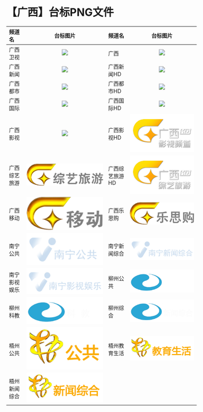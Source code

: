 # 【广西】台标PNG文件
|频道名|台标图片|频道名|台标图片|
|:---|:---:|:---|:---:|
|广西卫视|<img src="https://raw.githubusercontent.com/xiaolvdouya/TV-LOGO/refs/heads/main/%E5%A4%A9%E6%B4%A5/广西卫视.png">|广西|<img src="https://raw.githubusercontent.com/xiaolvdouya/TV-LOGO/refs/heads/main/%E5%A4%A9%E6%B4%A5/广西.png">|
|广西新闻|<img src="https://raw.githubusercontent.com/xiaolvdouya/TV-LOGO/refs/heads/main/%E5%A4%A9%E6%B4%A5/广西新闻.png">|广西新闻HD|<img src="https://raw.githubusercontent.com/xiaolvdouya/TV-LOGO/refs/heads/main/%E5%A4%A9%E6%B4%A5/广西新闻HD.png">|
|广西都市|<img src="https://raw.githubusercontent.com/xiaolvdouya/TV-LOGO/refs/heads/main/%E5%A4%A9%E6%B4%A5/广西都市.png">|广西都市HD|<img src="https://raw.githubusercontent.com/xiaolvdouya/TV-LOGO/refs/heads/main/%E5%A4%A9%E6%B4%A5/广西都市HD.png">|
|广西国际|<img src="https://raw.githubusercontent.com/xiaolvdouya/TV-LOGO/refs/heads/main/%E5%A4%A9%E6%B4%A5/广西国际.png">|广西国际HD|<img src="https://raw.githubusercontent.com/xiaolvdouya/TV-LOGO/refs/heads/main/%E5%A4%A9%E6%B4%A5/广西国际HD.png">|
|广西影视|<img src="https://raw.githubusercontent.com/xiaolvdouya/TV-LOGO/refs/heads/main/%E5%A4%A9%E6%B4%A5/广西影视.png">|广西影视HD|<img src="https://raw.githubusercontent.com/xiaolvdouya/TV-LOGO/refs/heads/main/%E5%B9%BF%E8%A5%BF/广西影视HD.png">|
|广西综艺旅游|<img src="https://raw.githubusercontent.com/xiaolvdouya/TV-LOGO/refs/heads/main/%E5%B9%BF%E8%A5%BF/广西综艺旅游.png">|广西综艺旅游HD|<img src="https://raw.githubusercontent.com/xiaolvdouya/TV-LOGO/refs/heads/main/%E5%B9%BF%E8%A5%BF/广西综艺旅游HD.png">|
|广西移动|<img src="https://raw.githubusercontent.com/xiaolvdouya/TV-LOGO/refs/heads/main/%E5%B9%BF%E8%A5%BF/广西移动.png">|广西乐思购|<img src="https://raw.githubusercontent.com/xiaolvdouya/TV-LOGO/refs/heads/main/%E5%B9%BF%E8%A5%BF/广西乐思购.png">|
|南宁公共|<img src="https://raw.githubusercontent.com/xiaolvdouya/TV-LOGO/refs/heads/main/%E5%B9%BF%E8%A5%BF/南宁公共.png">|南宁新闻综合|<img src="https://raw.githubusercontent.com/xiaolvdouya/TV-LOGO/refs/heads/main/%E5%B9%BF%E8%A5%BF/南宁新闻综合.png">|
|南宁影视娱乐|<img src="https://raw.githubusercontent.com/xiaolvdouya/TV-LOGO/refs/heads/main/%E5%B9%BF%E8%A5%BF/南宁影视娱乐.png">|柳州公共|<img src="https://raw.githubusercontent.com/xiaolvdouya/TV-LOGO/refs/heads/main/%E5%B9%BF%E8%A5%BF/柳州公共.png">|
|柳州科教|<img src="https://raw.githubusercontent.com/xiaolvdouya/TV-LOGO/refs/heads/main/%E5%B9%BF%E8%A5%BF/柳州科教.png">|柳州综合|<img src="https://raw.githubusercontent.com/xiaolvdouya/TV-LOGO/refs/heads/main/%E5%B9%BF%E8%A5%BF/柳州综合.png">|
|梧州公共|<img src="https://raw.githubusercontent.com/xiaolvdouya/TV-LOGO/refs/heads/main/%E5%B9%BF%E8%A5%BF/梧州公共.png">|梧州教育生活|<img src="https://raw.githubusercontent.com/xiaolvdouya/TV-LOGO/refs/heads/main/%E5%B9%BF%E8%A5%BF/梧州教育生活.png">|
|梧州新闻综合|<img src="https://raw.githubusercontent.com/xiaolvdouya/TV-LOGO/refs/heads/main/%E5%B9%BF%E8%A5%BF/梧州新闻综合.png">|
